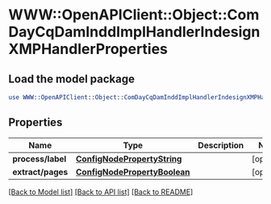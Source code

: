# WWW::OpenAPIClient::Object::ComDayCqDamInddImplHandlerIndesignXMPHandlerProperties

## Load the model package
```perl
use WWW::OpenAPIClient::Object::ComDayCqDamInddImplHandlerIndesignXMPHandlerProperties;
```

## Properties
Name | Type | Description | Notes
------------ | ------------- | ------------- | -------------
**process/label** | [**ConfigNodePropertyString**](ConfigNodePropertyString.md) |  | [optional] 
**extract/pages** | [**ConfigNodePropertyBoolean**](ConfigNodePropertyBoolean.md) |  | [optional] 

[[Back to Model list]](../README.md#documentation-for-models) [[Back to API list]](../README.md#documentation-for-api-endpoints) [[Back to README]](../README.md)


